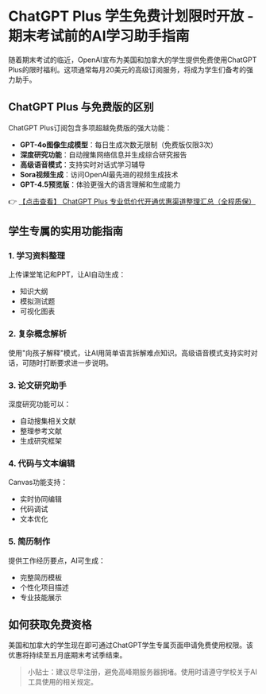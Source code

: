 # ChatGPT Plus 学生免费计划限时开放 - 期末考试前的AI学习助手指南

随着期末考试的临近，OpenAI宣布为美国和加拿大的学生提供免费使用ChatGPT Plus的限时福利。这项通常每月20美元的高级订阅服务，将成为学生们备考的强力助手。

## ChatGPT Plus 与免费版的区别

ChatGPT Plus订阅包含多项超越免费版的强大功能：

- **GPT-4o图像生成模型**：每日生成次数无限制（免费版仅限3次）
- **深度研究功能**：自动搜集网络信息并生成综合研究报告
- **高级语音模式**：支持实时对话式学习辅导
- **Sora视频生成**：访问OpenAI最先进的视频生成技术
- **GPT-4.5预览版**：体验更强大的语言理解和生成能力

👉 [【点击查看】 ChatGPT Plus 专业低价代开通优惠渠道整理汇总（全程质保）](https://bit.ly/DaiKai)

## 学生专属的实用功能指南

### 1. 学习资料整理
上传课堂笔记和PPT，让AI自动生成：
- 知识大纲
- 模拟测试题
- 可视化图表

### 2. 复杂概念解析
使用"向孩子解释"模式，让AI用简单语言拆解难点知识。高级语音模式支持实时对话，可随时打断要求进一步说明。

### 3. 论文研究助手
深度研究功能可以：
- 自动搜集相关文献
- 整理参考文献
- 生成研究框架

### 4. 代码与文本编辑
Canvas功能支持：
- 实时协同编辑
- 代码调试
- 文本优化

### 5. 简历制作
提供工作经历要点，AI可生成：
- 完整简历模板
- 个性化项目描述
- 专业技能展示

## 如何获取免费资格

美国和加拿大的学生现在即可通过ChatGPT学生专属页面申请免费使用权限。该优惠将持续至五月底期末考试季结束。

> 小贴士：建议尽早注册，避免高峰期服务器拥堵。使用时请遵守学校关于AI工具使用的相关规定。